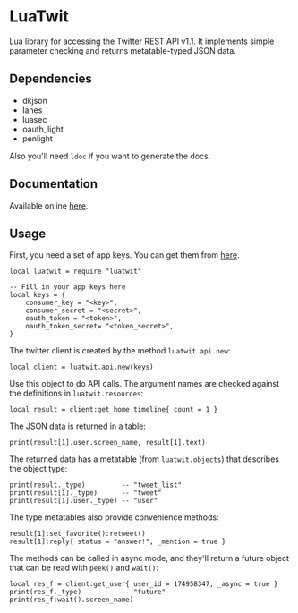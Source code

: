 # LuaTwit

Lua library for accessing the Twitter REST API v1.1.
It implements simple parameter checking and returns metatable-typed JSON data.

## Dependencies

- dkjson
- lanes
- luasec
- oauth_light
- penlight

Also you'll need `ldoc` if you want to generate the docs.

## Documentation

Available online [here](http://darkstalker.github.io/LuaTwit/).

## Usage

First, you need a set of app keys. You can get them from [here](https://dev.twitter.com/apps).

    local luatwit = require "luatwit"

    -- Fill in your app keys here
    local keys = {
        consumer_key = "<key>",
        consumer_secret = "<secret>",
        oauth_token = "<token>",
        oauth_token_secret= "<token_secret>",
    }

The twitter client is created by the method `luatwit.api.new`:

    local client = luatwit.api.new(keys)

Use this object to do API calls. The argument names are checked against the definitions in `luatwit.resources`:

    local result = client:get_home_timeline{ count = 1 }

The JSON data is returned in a table:

    print(result[1].user.screen_name, result[1].text)

The returned data has a metatable (from `luatwit.objects`) that describes the object type:

    print(result._type)         -- "tweet_list"
    print(result[1]._type)      -- "tweet"
    print(result[1].user._type) -- "user"

The type metatables also provide convenience methods:

    result[1]:set_favorite():retweet()
    result[1]:reply{ status = "answer!", _mention = true }

The methods can be called in async mode, and they'll return a future object that can be read with `peek()` and `wait()`:

    local res_f = client:get_user{ user_id = 174958347, _async = true }
    print(res_f._type)          -- "future"
    print(res_f:wait().screen_name)
